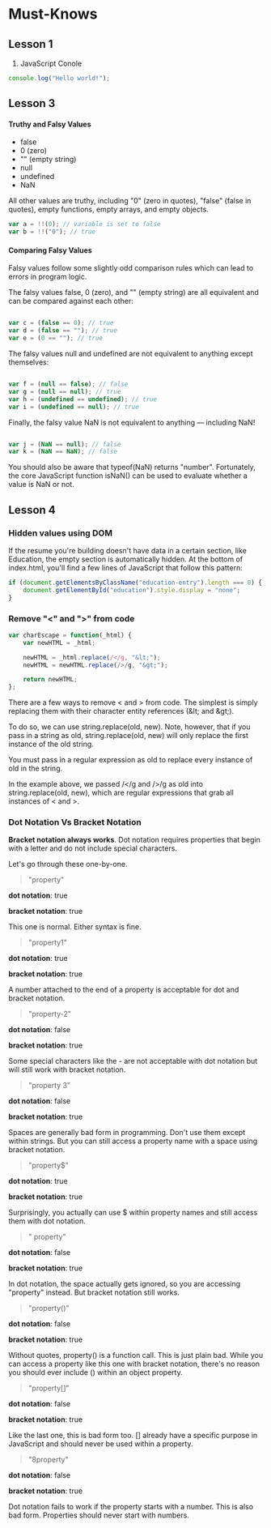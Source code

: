 # Must-Knows
## Lesson 1
1.  JavaScript Conole
```JavaScript
console.log("Hello world!");
```

## Lesson 3

#### Truthy and Falsy Values

*   false
*   0 (zero)
*   "" (empty string)
*   null
*   undefined
*   NaN

All other values are truthy, including "0" (zero in quotes), "false" (false in quotes), empty functions, empty arrays, and empty objects.

```JavaScript
var a = !!(0); // variable is set to false
var b = !!("0"); // true
```


#### Comparing Falsy Values

Falsy values follow some slightly odd comparison rules which can lead to errors in program logic.

The falsy values false, 0 (zero), and "" (empty string) are all equivalent and can be compared against each other:

```JavaScript

var c = (false == 0); // true
var d = (false == ""); // true
var e = (0 == ""); // true
```

The falsy values null and undefined are not equivalent to anything except themselves:

```JavaScript

var f = (null == false); // false
var g = (null == null); // true
var h = (undefined == undefined); // true
var i = (undefined == null); // true

```

Finally, the falsy value NaN is not equivalent to anything — including NaN!

```JavaScript

var j = (NaN == null); // false
var k = (NaN == NaN); // false

```

You should also be aware that typeof(NaN) returns "number". Fortunately, the core JavaScript function isNaN() can be used to evaluate whether a value is NaN or not.

## Lesson 4
### Hidden values using DOM

If the resume you're building doesn't have data in a certain section, like Education, the empty section is automatically hidden. At the bottom of index.html, you'll find a few lines of JavaScript that follow this pattern:
```JavaScript
if (document.getElementsByClassName("education-entry").length === 0) {
    document.getElementById("education").style.display = "none";
}
```

### Remove "<" and ">" from code
```JavaScript
var charEscape = function(_html) {
    var newHTML = _html;

    newHTML = _html.replace(/</g, "&lt;");
    newHTML = newHTML.replace(/>/g, "&gt;");

    return newHTML;
};
```

There are a few ways to remove < and > from code. The simplest is simply replacing them with their character entity references (\&lt; and \&gt;).

To do so, we can use string.replace(old, new). Note, however, that if you pass in a string as old, string.replace(old, new) will only replace the first instance of the old string.

You must pass in a regular expression as old to replace every instance of old in the string.

In the example above, we passed /</g and />/g as old into string.replace(old, new), which are regular expressions that grab all instances of < and >.

### Dot Notation Vs Bracket Notation

**Bracket notation always works**. Dot notation requires properties that begin
with a letter and do not include special characters.

Let's go through these one-by-one.

>"property"

**dot notation**: true

**bracket notation**: true

This one is normal. Either syntax is fine.

>"property1"

**dot notation**: true

**bracket notation**: true

A number attached to the end of a property is acceptable for dot and bracket notation.

>"property-2"

**dot notation**: false

**bracket notation**: true

Some special characters like the - are not acceptable with dot notation but will still work with bracket notation.

>"property 3"

**dot notation**: false

**bracket notation**: true

Spaces are generally bad form in programming. Don't use them except within strings. But you can still access a property name with a space using bracket notation.

>"property$"

**dot notation**: true

**bracket notation**: true

Surprisingly, you actually can use $ within property names and still access them with dot notation.

>" property"

**dot notation**: false

**bracket notation**: true

In dot notation, the space actually gets ignored, so you are accessing "property" instead. But bracket notation still works.

>"property()"

**dot notation**: false

**bracket notation**: true

Without quotes, property() is a function call. This is just plain bad. While you can access a property like this one with bracket notation, there's no reason you should ever include () within an object property.

>"property[]"

**dot notation**: false

**bracket notation**: true

Like the last one, this is bad form too. [] already have a specific purpose in JavaScript and should never be used within a property.

>"8property"

**dot notation**: false

**bracket notation**: true

Dot notation fails to work if the property starts with a number. This is also bad form. Properties should never start with numbers.